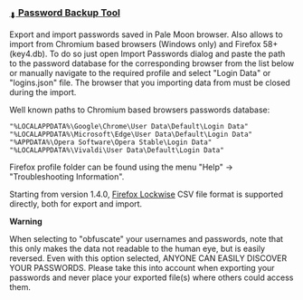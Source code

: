 ### [<sub>⬇</sub> Password Backup Tool](https://github.com/JustOff/password-backup-tool/releases)

Export and import passwords saved in Pale Moon browser. Also allows to import from Chromium based browsers (Windows only) and Firefox 58+ (key4.db). To do so just open Import Passwords dialog and paste the path to the password database for the corresponding browser from the list below or manually navigate to the required profile and select "Login Data" or "logins.json" file. The browser that you importing data from must be closed during the import.

Well known paths to Chromium based browsers passwords database:
```"%LOCALAPPDATA%\Chromium\User Data\Default\Login Data"
"%LOCALAPPDATA%\Google\Chrome\User Data\Default\Login Data"
"%LOCALAPPDATA%\Microsoft\Edge\User Data\Default\Login Data"
"%APPDATA%\Opera Software\Opera Stable\Login Data"
"%LOCALAPPDATA%\Vivaldi\User Data\Default\Login Data"
```

Firefox profile folder can be found using the menu "Help" -> "Troubleshooting Information".

Starting from version 1.4.0, [Firefox Lockwise](https://support.mozilla.org/en-US/kb/password-manager-remember-delete-edit-logins) CSV file format is supported directly, both for export and import.

**Warning**

When selecting to "obfuscate" your usernames and passwords, note that this only makes the data not readable to the human eye, but is easily reversed. Even with this option selected, ANYONE CAN EASILY DISCOVER YOUR PASSWORDS. Please take this into account when exporting your passwords and never place your exported file(s) where others could access them.
